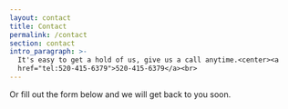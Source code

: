 ```yaml
---
layout: contact
title: Contact
permalink: /contact
section: contact
intro_paragraph: >-
  It's easy to get a hold of us, give us a call anytime.<center><a
  href="tel:520-415-6379">520-415-6379</a><br>
---
```

Or fill out the form below and we will get back to you soon.
